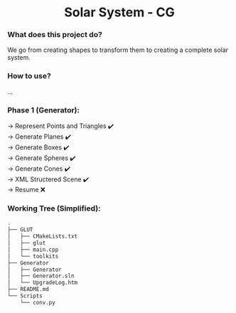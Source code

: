 # <h1 style="text-align:center;">Solar System - CG</h1> 

### **What does this project do?**
 
We go from creating shapes to transform them to creating a complete solar system.

### **How to use?**

...

### **Phase 1 (Generator):**

-> Represent Points and Triangles :heavy_check_mark:</br>
-> Generate Planes :heavy_check_mark:</br>
-> Generate Boxes :heavy_check_mark:</br>
-> Generate Spheres :heavy_check_mark:</br>
-> Generate Cones :heavy_check_mark:</br>
-> XML Structered Scene :heavy_check_mark:</br>
-> Resume :x:

### **Working Tree (Simplified):**
```bash
.
├── GLUT
│   ├── CMakeLists.txt
│   ├── glut
│   ├── main.cpp
│   └── toolkits
├── Generator
│   ├── Generator
│   ├── Generator.sln
│   └── UpgradeLog.htm
├── README.md
└── Scripts
    └── conv.py
```
